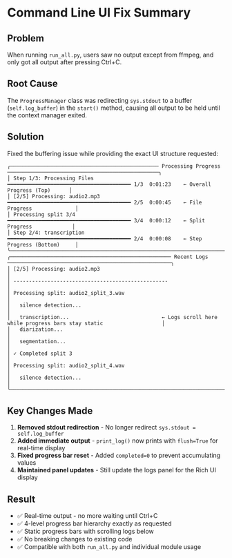 # Command Line UI Fix Summary

## Problem
When running `run_all.py`, users saw no output except from ffmpeg, and only got all output after pressing Ctrl+C.

## Root Cause
The `ProgressManager` class was redirecting `sys.stdout` to a buffer (`self.log_buffer`) in the `start()` method, causing all output to be held until the context manager exited.

## Solution
Fixed the buffering issue while providing the exact UI structure requested:

```
╭──────────────────────────────────────────────── Processing Progress ─────────────────────────────────────────────────╮
│ Step 1/3: Processing Files   ━━━━━━━━━━━━━━━━━━━━━━━━━━━━━━━━━━━━━━━━ 1/3  0:01:23    ← Overall Progress (Top)      │
│ [2/5] Processing: audio2.mp3 ━━━━━━━━━━━━━━━━━━━━━━━━━━━━━━━━━━━━━━━━ 2/5  0:00:45    ← File Progress              │
│ Processing split 3/4          ━━━━━━━━━━━━━━━━━━━━━━━━━━━━━━━━━━━━━━━━ 3/4  0:00:12    ← Split Progress             │
│ Step 2/4: transcription       ━━━━━━━━━━━━━━━━━━━━━━━━━━━━━━━━━━━━━━━━ 2/4  0:00:08    ← Step Progress (Bottom)     │
╰──────────────────────────────────────────────────────────────────────────────────────────────────────────────────────╯
╭──────────────────────────────────────────────────── Recent Logs ─────────────────────────────────────────────────────╮
│ [2/5] Processing: audio2.mp3                                                                                        │
│ --------------------------------------------------                                                                   │
│ Processing split: audio2_split_3.wav                                                                                │
│   silence detection...                                                                                              │
│   transcription...                              ← Logs scroll here while progress bars stay static                   │
│   diarization...                                                                                                    │
│   segmentation...                                                                                                   │
│ ✓ Completed split 3                                                                                                 │
│ Processing split: audio2_split_4.wav                                                                                │
│   silence detection...                                                                                              │
╰──────────────────────────────────────────────────────────────────────────────────────────────────────────────────────╯
```

## Key Changes Made

1. **Removed stdout redirection** - No longer redirect `sys.stdout = self.log_buffer`
2. **Added immediate output** - `print_log()` now prints with `flush=True` for real-time display  
3. **Fixed progress bar reset** - Added `completed=0` to prevent accumulating values
4. **Maintained panel updates** - Still update the logs panel for the Rich UI display

## Result
- ✅ Real-time output - no more waiting until Ctrl+C
- ✅ 4-level progress bar hierarchy exactly as requested
- ✅ Static progress bars with scrolling logs below
- ✅ No breaking changes to existing code
- ✅ Compatible with both `run_all.py` and individual module usage